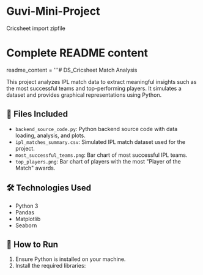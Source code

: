# Guvi-Mini-Project
Cricsheet 
import zipfile

# Complete README content
readme_content = '''# DS_Cricsheet Match Analysis

This project analyzes IPL match data to extract meaningful insights such as the most successful teams and top-performing players. It simulates a dataset and provides graphical representations using Python.

## 📁 Files Included
- `backend_source_code.py`: Python backend source code with data loading, analysis, and plots.
- `ipl_matches_summary.csv`: Simulated IPL match dataset used for the project.
- `most_successful_teams.png`: Bar chart of most successful IPL teams.
- `top_players.png`: Bar chart of players with the most "Player of the Match" awards.

## 🛠 Technologies Used
- Python 3
- Pandas
- Matplotlib
- Seaborn

## 🚀 How to Run
1. Ensure Python is installed on your machine.
2. Install the required libraries:
